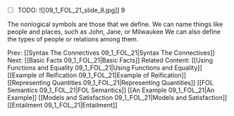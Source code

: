 ﻿- [ ] TODO:
![[09_1_FOL_21_slide_8.jpg]]
9

The nonlogical symbols are those that we define.
We can name things like people and places, such as John, Jane, or Milwaukee
We can also define the types of people or relations among them.



Prev: [[Syntax The Connectives 09_1_FOL_21|Syntax The Connectives]]
Next: [[Basic Facts 09_1_FOL_21|Basic Facts]]
Related Content:
[[Using Functions and Equality 09_1_FOL_21|Using Functions and Equality]]
[[Example of Reification 09_1_FOL_21|Example of Reification]]
[[Representing Quantities 09_1_FOL_21|Representing Quantities]]
[[FOL Semantics 09_1_FOL_21|FOL Semantics]]
[[An Example 09_1_FOL_21|An Example]]
[[Models and Satisfaction 09_1_FOL_21|Models and Satisfaction]]
[[Entailment 09_1_FOL_21|Entailment]]